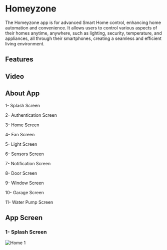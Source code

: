 # Homeyzone
The Homeyzone app is for advanced Smart Home control, enhancing home automation and convenience. It allows users to control various aspects of their homes anytime, anywhere, such as lighting, security, temperature, and appliances, all through their smartphones, creating a seamless and efficient living environment.

## Features

## Video

## About App
1-	Splash Screen

2-	Authentication Screen

3-	Home Screen

4-	Fan Screen

5-	Light Screen

6-	Sensors Screen

7-	Notification Screen

8-	Door Screen

9-	Window Screen

10-	Garage Screen

11-	Water Pump Screen
## App Screen 
### 1-	Splash Screen
![Home 1](https://github.com/Dev-Ahmed-Mamdouh/Homeyzone/assets/157643993/586dc8fa-95e8-4291-8399-cd9a8abb81ad)

